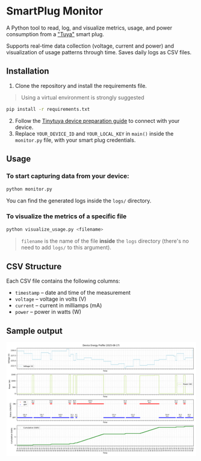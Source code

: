 # SmartPlug Monitor

A Python tool to read, log, and visualize metrics, usage, and power consumption from a ["Tuya"](https://www.tuya.com/) smart plug.

Supports real-time data collection (voltage, current and power) and visualization of usage patterns through time.
Saves daily logs as CSV files.

## Installation

1. Clone the repository and install the requirements file.

> Using a virtual environment is strongly suggested

```bash
pip install -r requirements.txt
```

2. Follow the [Tinytuya device preparation guide](https://github.com/jasonacox/tinytuya#tuya-device-preparation) to connect with your device.
3. Replace `YOUR_DEVICE_ID` and `YOUR_LOCAL_KEY` in `main()` inside the `monitor.py` file, with your smart plug credentials.

## Usage

### To start capturing data from your device:

```bash
python monitor.py
```
You can find the generated logs inside the `logs/` directory.

### To visualize the metrics of a specific file

```bash
python visualize_usage.py <filename>
```
> `filename` is the name of the file **inside** the `logs` directory (there's no need to add `logs/` to this argument).


## CSV Structure

Each CSV file contains the following columns:

- `timestamp` – date and time of the measurement
- `voltage` – voltage in volts (V)
- `current` – current in milliamps (mA)
- `power` – power in watts (W)

## Sample output

![Example Plot](plots/plot_sample.png)
